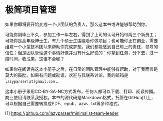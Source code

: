 # 极简项目管理

如果你即将要开始变成一个小团队的负责人，那么这本书或许能够帮助到你。

可能你刚毕业不久，参加工作一年左右，得到了上司的认可开始带两三个新员工；可能你是高年级博士生，有几个硕士生围绕着你做项目；也可能你正在创业，需要组建一个小型技术团队来帮助你完成梦想。我们都能感到自己肩上的责任，领导的信任；但是团队管理这个事情好像并没有什么好说的：你拿到任务，分下去，过一段时间，收成果。这谁不会呢？

如果你在阅读完这本小册子之后，在日常的团队管理中能够有帮助，对于我而言是莫大的鼓励。如果有问题或勘误，欢迎与我联系讨论，我的邮箱是 `lazyparser[at]gmail.com` 。

这本小册子采用CC-BY-SA-NC方式发布，任何人都可以下载、打印、阅读传播。商业使用请联系我授权。本书的源代码是Markdown格式，托管在GitHub[1]上，可以根据自己需要转换成PDF、epub、azw、txt等多种格式。

[1] https://github.com/lazyparser/minimalist-team-leader

